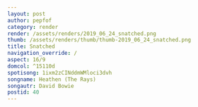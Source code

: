 ```yaml
---
layout: post
author: pepfof
category: render
render: /assets/renders/2019_06_24_snatched.png
thumb: /assets/renders/thumb/thumb-2019_06_24_snatched.png
title: Snatched
navigation_override: /
aspect: 16/9
domcol: ^15110d
spotisong: 1ixm2zCINddmWMloci3dvh
songname: Heathen (The Rays)
songautr: David Bowie
postid: 40
---
```


<!--USER BEGIN 1-->

<!--USER END 1-->

<!--more-->
<!--USER BEGIN 2-->

<!--USER END 2-->

